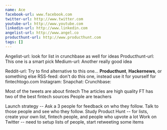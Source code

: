 ```yaml
---
name: Ace
facebook-url: www.facebook.com
twitter-url: http://www.twitter.com
youtube-url: http://www.youtube.com
linkedin-url: http://www.linkedin.com
angelist-url: http://www.angel.co
producthunt-url: http://www.producthunt.com
tags: []
---
```

Angelist-url: look for list in crunchbase as well for ideas
Producthunt-url: This one is a smart pick
Medium-url: Another really good idea

Reddit-url: Try to find alternative to this one... **Producthunt**, **Hackernews**, or something else
RSS-feed: don't do this one, instead use it for yourself for fintechtogo.com
Instagram:
Snapchat:
Crunchbase:

Most of the tweets are about fintech
The articles are high quality
FT has two of the best fintech sources
People are teachers

Launch strategy --
Ask a 3 people for feedback on who they follow.
Talk to those people and see who they follow.
Study Product Hunt -- for lists, create your own list, fintech people, and people who upvote a lot
Work on Twitter -- need to setup lists of people, start retweeting some items
